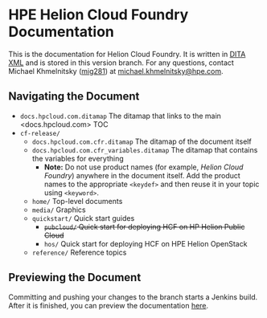 # HPE Helion Cloud Foundry Documentation

This is the documentation for Helion Cloud Foundry. It is written in [DITA XML](http://dita.xml.org/) and is stored in this version branch. For any questions, contact Michael Khmelnitsky ([mig281](mailto:https://github.com/mig281)) at <michael.khmelnitsky@hpe.com>.

## Navigating the Document
* `docs.hpcloud.com.ditamap` The ditamap that links to the main <docs.hpcloud.com> TOC
* `cf-release/`
  * `docs.hpcloud.com.cfr.ditamap` The ditamap of the document itself
  * `docs.hpcloud.com.cfr_variables.ditamap` The ditamap that contains the variables for everything
    * **Note:** Do not use product names (for example, _Helion Cloud Foundry_) anywhere in the document itself. Add the product names to the appropriate `<keydef>` and then reuse it in your topic using `<keyword>`.
  * `home/` Top-level documents
  * `media/` Graphics
  * `quickstart/` Quick start guides
    * ~~`pubcloud/` Quick start for deploying HCF on HP Helion Public Cloud~~
    * `hos/` Quick start for deploying HCF on HPE Helion OpenStack
  * `reference/` Reference topics
  
## Previewing the Document
Committing and pushing your changes to the branch starts a Jenkins build. After it is finished, you can preview the documentation [here](http://docs-staging.hpcloud.com/hcf-1.0-cf-release-certified).
